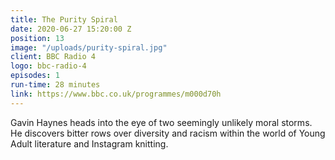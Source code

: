 ```yaml
---
title: The Purity Spiral
date: 2020-06-27 15:20:00 Z
position: 13
image: "/uploads/purity-spiral.jpg"
client: BBC Radio 4
logo: bbc-radio-4
episodes: 1
run-time: 28 minutes
link: https://www.bbc.co.uk/programmes/m000d70h
---
```


Gavin Haynes heads into the eye of two seemingly unlikely moral storms. He discovers bitter rows over diversity and racism within the world of Young Adult literature and Instagram knitting.